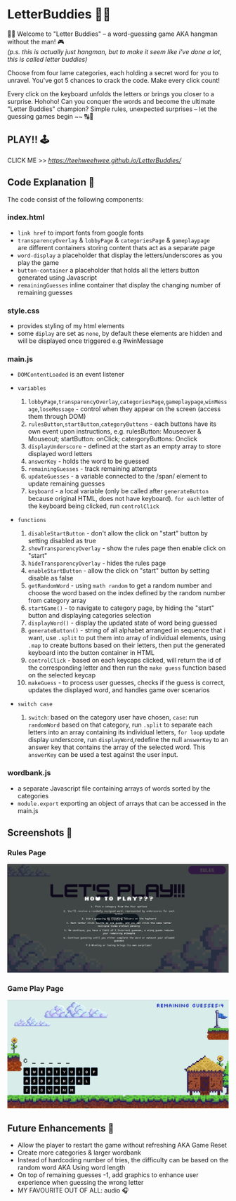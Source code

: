 # LetterBuddies 🕺🏻
🙌🏻 Welcome to "Letter Buddies" – a word-guessing game AKA hangman without the man! 🎮 <br> 
*(p.s. this is actually just hangman, but to make it seem like i've done a lot, this is called letter buddies)* 

Choose from four lame categories, each holding a secret word for you to unravel.  You've got 5 chances to crack the code. Make every click count!

Every click on the keyboard unfolds the letters or brings you closer to a surprise. Hohoho! Can you conquer the words and become the ultimate "Letter Buddies" champion? Simple rules, unexpected surprises – let the guessing games begin ~~ 🔠👾

## PLAY!! 🕹️
CLICK ME >> *https://teehweehwee.github.io/LetterBuddies/*

## Code Explanation 💬
The code consist of the following components:

### index.html
- `link href` to import fonts from google fonts
- `transparencyOverlay` & `lobbyPage` & `categoriesPage` & `gameplaypage`<div> are different containers storing content thats act as a separate page
- `word-display` a placeholder that display the letters/underscores as you play the game
- `button-container` a placeholder that holds all the letters button generated using Javascript
- `remainingGuesses` inline container that display the changing number of remaining guesses
### style.css
- provides styling of my html elements
- some `diplay` are set as `none`, by default these elements are hidden and will be displayed once triggered e.g #winMessage

### main.js
- `DOMContentLoaded` is an event listener

- `variables`
  1. `lobbyPage`,`transparencyOverlay`,`categoriesPage`,`gameplaypage`,`winMessage`,`loseMessage` - control when they appear on the screen (access them through DOM)
  2. `rulesButton`,`startButton`,`categoryButtons` - each buttons have its own event upon instructions, e.g. rulesButton: Mouseover & Mouseout; startButton: onClick; catergoryButtons: Onclick
  3. `displayUnderscore` - defined at the start as an empty array to store displayed word letters 
  4. `answerKey` - holds the word to be guessed
  5. `remainingGuesses` - track remaining attempts
  7. `updateGuesses` - a variable connected to the /span/ element to update remaining guesses 
  8. `keyboard` - a local variable (only be called after `generateButton` because original HTML, does not have keyboard). `for each` letter of the keyboard being clicked, run `controlClick` 

- `functions`
  1. `disableStartButton` -  don't allow the click on "start" button by setting disabled as true
  2. `showTransparencyOverlay` - show the rules page then enable click on "start"
  3. `hideTransparencyOverlay` - hides the rules page
  4. `enableStartButton` - allow the click on "start" button by setting disable as false
  6. `getRandomWord` - using `math random` to get a random number and choose the word based on the index defined by the random number from category array 
  7. `startGame()` - to navigate to category page, by hiding the "start" button and displaying categories selection
  8. `displayWord()` - display the updated state of word being guessed 
  9. `generateButton()` - string of all alphabet arranged in sequence that i want, use `.split` to put them into array of individual elements, using `.map` to create buttons based on their letters, then put the generated keyboard into the button container in HTML
  10. `controlClick` - based on each keycaps clicked, will return the id of the corresponding letter and then run the `make guess` function based on the selected keycap
  11. `makeGuess` - to process user guesses, checks if the guess is correct, updates the displayed word, and handles game over scenarios

- `switch case`
   1. `switch`: based on the category user have chosen, `case`: run `randomWord` based on that category, run `.split` to separate each letters into an array containing its individual letters,  `for loop` update display underscore, run `displayWord`,redefine the null `answerKey` to an answer key that contains the array of the selected word. This `answerKey` can be used a test against the user input.

### wordbank.js 
- a separate Javascript file containing arrays of words sorted by the categories 
- `module.export` exporting an object of arrays that can be accessed in the main.js

## Screenshots 📸
### Rules Page
![Rules](/imagedump/ssrulespage.png)
### Game Play Page
![Gameplay](/imagedump/ssgameplay.png)

## Future Enhancements 💄
- Allow the player to restart the game without refreshing AKA Game Reset 
- Create more categories & larger wordbank
- Instead of hardcoding number of tries, the difficulty can be based on the random word AKA Using word length
- On top of remaining guesses -1, add graphics to enhance user experience when guessing the wrong letter
- MY FAVOURITE OUT OF ALL: audio 🎧
